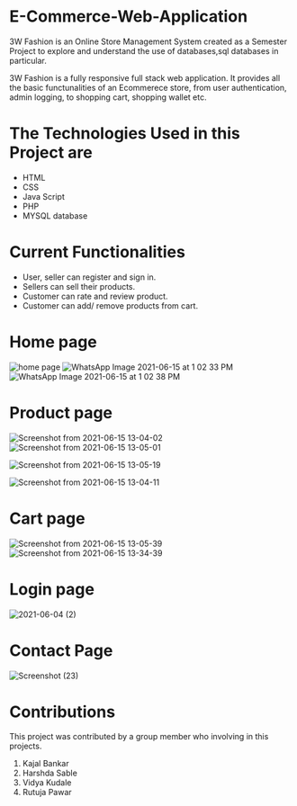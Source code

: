 # E-Commerce-Web-Application
3W Fashion is an Online Store Management System created as a Semester Project to explore and understand the use of databases,sql databases in particular.

3W Fashion is a fully responsive full stack web application. It provides all the basic functunalities of an Ecommerece store, from user authentication, admin logging, to shopping cart, shopping wallet etc.

 #  The Technologies Used in this Project are

*  HTML
*  CSS
*  Java Script
*  PHP
*  MYSQL database


# Current Functionalities

* User, seller can register and sign in.
* Sellers can sell their products.
* Customer can rate and review product.
* Customer can add/ remove products  from cart.

# Home page
![home page](https://user-images.githubusercontent.com/85926421/122033321-0a152300-cdee-11eb-8ef4-3348158ed614.png)
![WhatsApp Image 2021-06-15 at 1 02 33 PM](https://user-images.githubusercontent.com/85926421/122034112-cf5fba80-cdee-11eb-9d4d-db8fea9d066e.jpeg)
![WhatsApp Image 2021-06-15 at 1 02 38 PM](https://user-images.githubusercontent.com/85926421/122034356-12219280-cdef-11eb-8620-84cde389657e.jpeg)

# Product page
![Screenshot from 2021-06-15 13-04-02](https://user-images.githubusercontent.com/85926421/122047295-98dd6c00-cdfd-11eb-9c58-3ffb35b12be8.png)
![Screenshot from 2021-06-15 13-05-01](https://user-images.githubusercontent.com/85926421/122048224-a2b39f00-cdfe-11eb-9a0e-10075efbe467.png)

![Screenshot from 2021-06-15 13-05-19](https://user-images.githubusercontent.com/85926421/122047097-59168480-cdfd-11eb-9054-e4496f080654.png)

![Screenshot from 2021-06-15 13-04-11](https://user-images.githubusercontent.com/85926421/122047911-4c466080-cdfe-11eb-875f-a628bd8956d7.png)

# Cart page
![Screenshot from 2021-06-15 13-05-39](https://user-images.githubusercontent.com/85926421/122048493-f3c39300-cdfe-11eb-9399-9aa16b5aeb3b.png)
![Screenshot from 2021-06-15 13-34-39](https://user-images.githubusercontent.com/85926421/122048515-f920dd80-cdfe-11eb-91e3-9edc20dd3b19.png)

# Login page
![2021-06-04 (2)](https://user-images.githubusercontent.com/85926421/122061114-d77a2300-ce0b-11eb-9431-8b388761de79.png)

# Contact Page
![Screenshot (23)](https://user-images.githubusercontent.com/85926421/122061632-540d0180-ce0c-11eb-90ec-d2b00f14b804.png)


# Contributions
This project was contributed by a group member who involving in this projects.

1. Kajal Bankar
2. Harshda Sable
3. Vidya Kudale 
4. Rutuja Pawar
